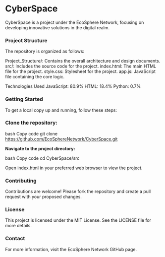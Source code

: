 # CyberSpace
CyberSpace is a project under the EcoSphere Network, focusing on developing innovative solutions in the digital realm.

### **Project Structure**
The repository is organized as follows:

  Project_Structure/: Contains the overall architecture and design documents.
  src/: Includes the source code for the project.
  index.html: The main HTML file for the project.
  style.css: Stylesheet for the project.
  app.js: JavaScript file containing the core logic.
  
Technologies Used
    JavaScript: 80.9%
    HTML: 18.4%
    Python: 0.7%

### **Getting Started**
To get a local copy up and running, follow these steps:

### **Clone the repository:**

bash
  Copy code
  git clone https://github.com/EcoSphereNetwork/CyberSpace.git
  
**Navigate to the project directory:**

bash
  Copy code
  cd CyberSpace/src
  
Open index.html in your preferred web browser to view the project.

### **Contributing**
Contributions are welcome! Please fork the repository and create a pull request with your proposed changes.

### **License**
This project is licensed under the MIT License. See the LICENSE file for more details.

### **Contact**
For more information, visit the EcoSphere Network GitHub page.
